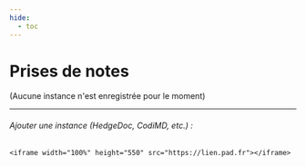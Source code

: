 ```yaml
---
hide:
  - toc
---
```


# Prises de notes

(Aucune instance n'est enregistrée pour le moment)

---

###### Ajouter une instance (HedgeDoc, CodiMD, etc.) :

```<iframe width="100%" height="550" src="https://lien.pad.fr"></iframe>```

<style>
  .md-content__button {
    display: none;
  }
</style>
